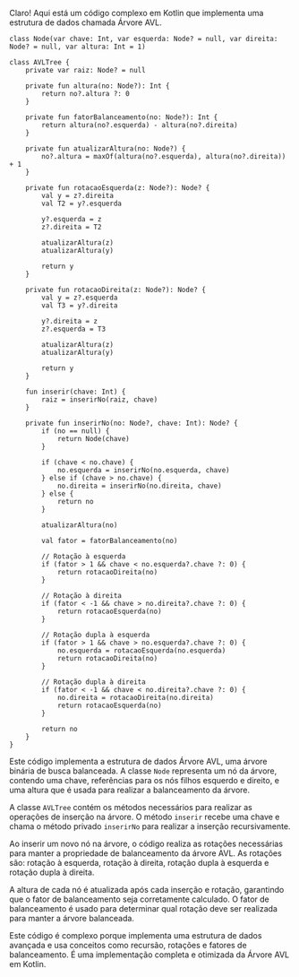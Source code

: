 Claro! Aqui está um código complexo em Kotlin que implementa uma estrutura de dados chamada Árvore AVL.

```
class Node(var chave: Int, var esquerda: Node? = null, var direita: Node? = null, var altura: Int = 1)

class AVLTree {
    private var raiz: Node? = null

    private fun altura(no: Node?): Int {
        return no?.altura ?: 0
    }

    private fun fatorBalanceamento(no: Node?): Int {
        return altura(no?.esquerda) - altura(no?.direita)
    }

    private fun atualizarAltura(no: Node?) {
        no?.altura = maxOf(altura(no?.esquerda), altura(no?.direita)) + 1
    }

    private fun rotacaoEsquerda(z: Node?): Node? {
        val y = z?.direita
        val T2 = y?.esquerda

        y?.esquerda = z
        z?.direita = T2

        atualizarAltura(z)
        atualizarAltura(y)

        return y
    }

    private fun rotacaoDireita(z: Node?): Node? {
        val y = z?.esquerda
        val T3 = y?.direita

        y?.direita = z
        z?.esquerda = T3

        atualizarAltura(z)
        atualizarAltura(y)

        return y
    }

    fun inserir(chave: Int) {
        raiz = inserirNo(raiz, chave)
    }

    private fun inserirNo(no: Node?, chave: Int): Node? {
        if (no == null) {
            return Node(chave)
        }

        if (chave < no.chave) {
            no.esquerda = inserirNo(no.esquerda, chave)
        } else if (chave > no.chave) {
            no.direita = inserirNo(no.direita, chave)
        } else {
            return no
        }

        atualizarAltura(no)

        val fator = fatorBalanceamento(no)

        // Rotação à esquerda
        if (fator > 1 && chave < no.esquerda?.chave ?: 0) {
            return rotacaoDireita(no)
        }

        // Rotação à direita
        if (fator < -1 && chave > no.direita?.chave ?: 0) {
            return rotacaoEsquerda(no)
        }

        // Rotação dupla à esquerda
        if (fator > 1 && chave > no.esquerda?.chave ?: 0) {
            no.esquerda = rotacaoEsquerda(no.esquerda)
            return rotacaoDireita(no)
        }

        // Rotação dupla à direita
        if (fator < -1 && chave < no.direita?.chave ?: 0) {
            no.direita = rotacaoDireita(no.direita)
            return rotacaoEsquerda(no)
        }

        return no
    }
}
```

Este código implementa a estrutura de dados Árvore AVL, uma árvore binária de busca balanceada. A classe `Node` representa um nó da árvore, contendo uma chave, referências para os nós filhos esquerdo e direito, e uma altura que é usada para realizar a balanceamento da árvore.

A classe `AVLTree` contém os métodos necessários para realizar as operações de inserção na árvore. O método `inserir` recebe uma chave e chama o método privado `inserirNo` para realizar a inserção recursivamente.

Ao inserir um novo nó na árvore, o código realiza as rotações necessárias para manter a propriedade de balanceamento da árvore AVL. As rotações são: rotação à esquerda, rotação à direita, rotação dupla à esquerda e rotação dupla à direita.

A altura de cada nó é atualizada após cada inserção e rotação, garantindo que o fator de balanceamento seja corretamente calculado. O fator de balanceamento é usado para determinar qual rotação deve ser realizada para manter a árvore balanceada.

Este código é complexo porque implementa uma estrutura de dados avançada e usa conceitos como recursão, rotações e fatores de balanceamento. É uma implementação completa e otimizada da Árvore AVL em Kotlin.